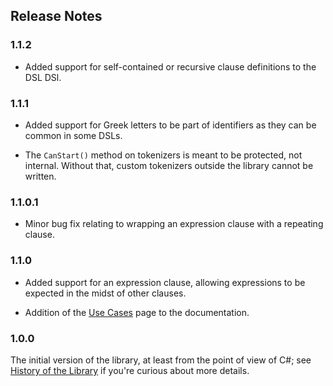 ## Release Notes

### 1.1.2

- Added support for self-contained or recursive clause definitions to the DSL DSl.

### 1.1.1

- Added support for Greek letters to be part of identifiers as they can be common in some
  DSLs.

- The `CanStart()` method on tokenizers is meant to be protected, not internal.  Without
  that, custom tokenizers outside the library cannot be written.

### 1.1.0.1

- Minor bug fix relating to wrapping an expression clause with a repeating clause.

### 1.1.0

- Added support for an expression clause, allowing expressions to be expected in the
  midst of other clauses.

- Addition of the [Use Cases](use-cases.md) page to the documentation.

### 1.0.0

The initial version of the library, at least from the point of view of C#; see
[History of the Library](history.md) if you're curious about more details.
